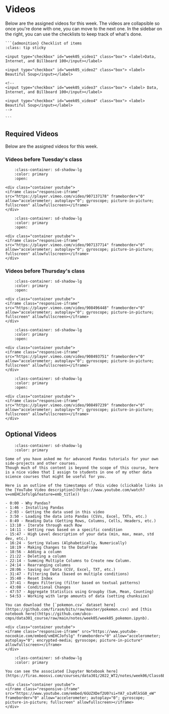 # Videos

Below are the assigned videos for this week. 
The videos are collapsible so once you're done with one, you can move to the next one.
In the sidebar on the right, you can use the checklists to keep track of what's done.

````{margin}
```{admonition} Checklist of items
:class: tip sticky

<input type="checkbox" id="week05_video1" class="box"> <label>Data, Internet, and Billboard 100</input></label>

<input type="checkbox" id="week05_video2" class="box"> <label> Beautiful Soup</input></label>

<!-- 
<input type="checkbox" id="week05_video3" class="box"> <label> Data, Internet, and Billboard 100</input></label>

<input type="checkbox" id="week05_video4" class="box"> <label> Beautiful Soup</input></label> 
-->

```
````

## Required Videos

Below are the assigned videos for this week.

### Videos before Tuesday's class

```{dropdown} 1. Data, Internet, and Billboard 100
    :class-container: sd-shadow-lg
    :color: primary
    :open:

<div class="container youtube">
<iframe class="responsive-iframe" src="https://player.vimeo.com/video/907137178" frameborder="0" allow="accelerometer; autoplay="0"; gyroscope; picture-in-picture; fullscreen" allowfullscreen></iframe>
</div>
```

```{dropdown} 2. Beautiful Soup
    :class-container: sd-shadow-lg
    :color: primary
    :open:

<div class="container youtube">
<iframe class="responsive-iframe" src="https://player.vimeo.com/video/907137714" frameborder="0" allow="accelerometer; autoplay="0"; gyroscope; picture-in-picture; fullscreen" allowfullscreen></iframe>
</div>
```
### Videos before Thursday's class

```{dropdown} 3. Dataframe Filtering
    :class-container: sd-shadow-lg
    :color: primary
    :open:

<div class="container youtube">
<iframe class="responsive-iframe" src="https://player.vimeo.com/video/908496448" frameborder="0" allow="accelerometer; autoplay="0"; gyroscope; picture-in-picture; fullscreen" allowfullscreen></iframe>
</div>
```

```{dropdown} 4. Pandas and Dates
    :class-container: sd-shadow-lg
    :color: primary
    :open:

<div class="container youtube">
<iframe class="responsive-iframe" src="https://player.vimeo.com/video/908493751" frameborder="0" allow="accelerometer; autoplay="0"; gyroscope; picture-in-picture; fullscreen" allowfullscreen></iframe>
</div>
```

```{dropdown} 5. Plotting with Pandas   
    :class-container: sd-shadow-lg
    :color: primary
    :open:

<div class="container youtube">
<iframe class="responsive-iframe" src="https://player.vimeo.com/video/908497239" frameborder="0" allow="accelerometer; autoplay="0"; gyroscope; picture-in-picture; fullscreen" allowfullscreen></iframe>
</div>
```

## Optional Videos

```{dropdown} Pandas in Data Science Tutorial
    :class-container: sd-shadow-lg
    :color: primary

Some of you have asked me for advanced Pandas tutorials for your own side-projects and other courses.
Though much of this content is beyond the scope of this course, here is a nice video that I assign to students in one of my other data science courses that might be useful for you.

Here is an outline of the timestamps of this video (clickable links in the [YouTube Video description](https://www.youtube.com/watch?v=vmEHCJofslg&feature=emb_title))

- 0:00 - Why Pandas?
- 1:46 - Installing Pandas
- 2:03 - Getting the data used in this video
- 3:50 - Loading the data into Pandas (CSVs, Excel, TXTs, etc.)
- 8:49 - Reading Data (Getting Rows, Columns, Cells, Headers, etc.)
- 13:10 - Iterate through each Row
- 14:11 - Getting rows based on a specific condition
- 15:47 - High Level description of your data (min, max, mean, std dev, etc.)
- 16:24 - Sorting Values (Alphabetically, Numerically)
- 18:19 - Making Changes to the DataFrame
- 18:56 - Adding a column
- 21:22 - Deleting a column
- 22:14 - Summing Multiple Columns to Create new Column.
- 24:14 - Rearranging columns
- 28:06 - Saving our Data (CSV, Excel, TXT, etc.)
- 31:47 - Filtering Data (based on multiple conditions)
- 35:40 - Reset Index
- 37:41 - Regex Filtering (filter based on textual patterns)
- 43:08 - Conditional Changes
- 47:57 - Aggregate Statistics using Groupby (Sum, Mean, Counting)
- 54:53 - Working with large amounts of data (setting chunksize)

You can download the [`pokemon.csv` dataset here](https://github.com/firasm/bits/raw/master/pokemon.csv) and [this notebook here](https://github.com/ubco-cmps/data301_course/raw/main/notes/week05/week05_pokemon.ipynb).

<div class="container youtube">
<iframe class="responsive-iframe" src="https://www.youtube-nocookie.com/embed/vmEHCJofslg" frameborder="0" allow="accelerometer; autoplay="0"; encrypted-media; gyroscope; picture-in-picture" allowfullscreen></iframe>
</div>
```


```{dropdown} 5. Seaborn
    :class-container: sd-shadow-lg
    :color: primary

You can see the associated [Jupyter Notebook here](https://firas.moosvi.com/courses/data301/2022_WT2/notes/week06/Class6B/Class6B.html)

<div class="container youtube">
<iframe class="responsive-iframe" src="https://www.youtube.com/embed/6GUZXDef2U0?si=YA7_o1vRlkSG0_eW" frameborder="0" allow="accelerometer; autoplay="0"; gyroscope; picture-in-picture; fullscreen" allowfullscreen></iframe>
</div>
```